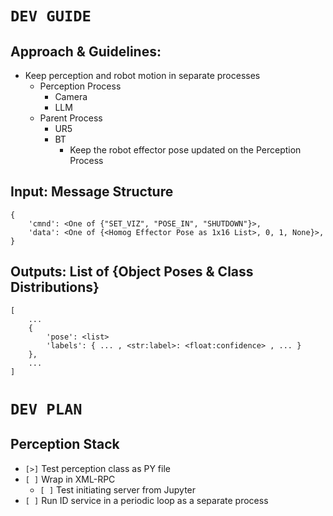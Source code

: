 # `DEV GUIDE`

## Approach & Guidelines:
* Keep perception and robot motion in separate processes
    - Perception Process
        * Camera
        * LLM
    - Parent Process
        * UR5
        * BT
            - Keep the robot effector pose updated on the Perception Process


## Input: Message Structure
``` 
{
    'cmnd': <One of {"SET_VIZ", "POSE_IN", "SHUTDOWN"}>,
    'data': <One of {<Homog Effector Pose as 1x16 List>, 0, 1, None}>,
}
```

## Outputs: List of {Object Poses & Class Distributions}
```
[
    ...
    {
        'pose': <list>
        'labels': { ... , <str:label>: <float:confidence> , ... }
    },
    ...
]
```


# `DEV PLAN`

## Perception Stack
* `[>]` Test perception class as PY file
* `[ ]` Wrap in XML-RPC
    - `[ ]` Test initiating server from Jupyter
* `[ ]` Run ID service in a periodic loop as a separate process